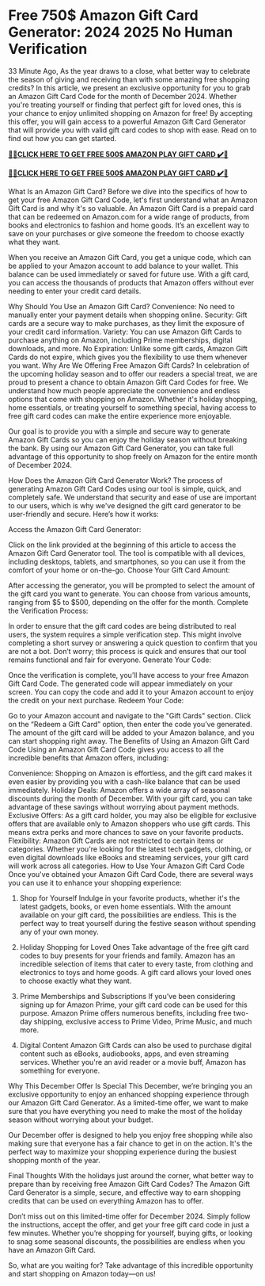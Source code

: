 # Free 750$ Amazon Gift Card Generator: 2024 2025 No Human Verification

33 Minute Ago, As the year draws to a close, what better way to celebrate the season of giving and receiving than with some amazing free shopping credits? In this article, we present an exclusive opportunity for you to grab an Amazon Gift Card Code for the month of December 2024. Whether you're treating yourself or finding that perfect gift for loved ones, this is your chance to enjoy unlimited shopping on Amazon for free! By accepting this offer, you will gain access to a powerful Amazon Gift Card Generator that will provide you with valid gift card codes to shop with ease. Read on to find out how you can get started.

**[🎁🎁CLICK HERE TO GET FREE 500$ AMAZON PLAY GIFT CARD ✔️🎁](https://cutt.ly/AeJyGG7F)**

**[🎁🎁CLICK HERE TO GET FREE 500$ AMAZON PLAY GIFT CARD ✔️🎁](https://cutt.ly/AeJyGG7F)**

What Is an Amazon Gift Card?
Before we dive into the specifics of how to get your free Amazon Gift Card Code, let's first understand what an Amazon Gift Card is and why it's so valuable. An Amazon Gift Card is a prepaid card that can be redeemed on Amazon.com for a wide range of products, from books and electronics to fashion and home goods. It’s an excellent way to save on your purchases or give someone the freedom to choose exactly what they want.

When you receive an Amazon Gift Card, you get a unique code, which can be applied to your Amazon account to add balance to your wallet. This balance can be used immediately or saved for future use. With a gift card, you can access the thousands of products that Amazon offers without ever needing to enter your credit card details.

Why Should You Use an Amazon Gift Card?
Convenience: No need to manually enter your payment details when shopping online.
Security: Gift cards are a secure way to make purchases, as they limit the exposure of your credit card information.
Variety: You can use Amazon Gift Cards to purchase anything on Amazon, including Prime memberships, digital downloads, and more.
No Expiration: Unlike some gift cards, Amazon Gift Cards do not expire, which gives you the flexibility to use them whenever you want.
Why Are We Offering Free Amazon Gift Cards?
In celebration of the upcoming holiday season and to offer our readers a special treat, we are proud to present a chance to obtain Amazon Gift Card Codes for free. We understand how much people appreciate the convenience and endless options that come with shopping on Amazon. Whether it's holiday shopping, home essentials, or treating yourself to something special, having access to free gift card codes can make the entire experience more enjoyable.

Our goal is to provide you with a simple and secure way to generate Amazon Gift Cards so you can enjoy the holiday season without breaking the bank. By using our Amazon Gift Card Generator, you can take full advantage of this opportunity to shop freely on Amazon for the entire month of December 2024.

How Does the Amazon Gift Card Generator Work?
The process of generating Amazon Gift Card Codes using our tool is simple, quick, and completely safe. We understand that security and ease of use are important to our users, which is why we've designed the gift card generator to be user-friendly and secure. Here’s how it works:

Access the Amazon Gift Card Generator:

Click on the link provided at the beginning of this article to access the Amazon Gift Card Generator tool.
The tool is compatible with all devices, including desktops, tablets, and smartphones, so you can use it from the comfort of your home or on-the-go.
Choose Your Gift Card Amount:

After accessing the generator, you will be prompted to select the amount of the gift card you want to generate.
You can choose from various amounts, ranging from $5 to $500, depending on the offer for the month.
Complete the Verification Process:

In order to ensure that the gift card codes are being distributed to real users, the system requires a simple verification step.
This might involve completing a short survey or answering a quick question to confirm that you are not a bot. Don’t worry; this process is quick and ensures that our tool remains functional and fair for everyone.
Generate Your Code:

Once the verification is complete, you’ll have access to your free Amazon Gift Card Code.
The generated code will appear immediately on your screen. You can copy the code and add it to your Amazon account to enjoy the credit on your next purchase.
Redeem Your Code:

Go to your Amazon account and navigate to the "Gift Cards" section.
Click on the “Redeem a Gift Card” option, then enter the code you’ve generated.
The amount of the gift card will be added to your Amazon balance, and you can start shopping right away.
The Benefits of Using an Amazon Gift Card Code
Using an Amazon Gift Card Code gives you access to all the incredible benefits that Amazon offers, including:

Convenience: Shopping on Amazon is effortless, and the gift card makes it even easier by providing you with a cash-like balance that can be used immediately.
Holiday Deals: Amazon offers a wide array of seasonal discounts during the month of December. With your gift card, you can take advantage of these savings without worrying about payment methods.
Exclusive Offers: As a gift card holder, you may also be eligible for exclusive offers that are available only to Amazon shoppers who use gift cards. This means extra perks and more chances to save on your favorite products.
Flexibility: Amazon Gift Cards are not restricted to certain items or categories. Whether you're looking for the latest tech gadgets, clothing, or even digital downloads like eBooks and streaming services, your gift card will work across all categories.
How to Use Your Amazon Gift Card Code
Once you've obtained your Amazon Gift Card Code, there are several ways you can use it to enhance your shopping experience:

1. Shop for Yourself
Indulge in your favorite products, whether it's the latest gadgets, books, or even home essentials. With the amount available on your gift card, the possibilities are endless. This is the perfect way to treat yourself during the festive season without spending any of your own money.

2. Holiday Shopping for Loved Ones
Take advantage of the free gift card codes to buy presents for your friends and family. Amazon has an incredible selection of items that cater to every taste, from clothing and electronics to toys and home goods. A gift card allows your loved ones to choose exactly what they want.

3. Prime Memberships and Subscriptions
If you’ve been considering signing up for Amazon Prime, your gift card code can be used for this purpose. Amazon Prime offers numerous benefits, including free two-day shipping, exclusive access to Prime Video, Prime Music, and much more.

4. Digital Content
Amazon Gift Cards can also be used to purchase digital content such as eBooks, audiobooks, apps, and even streaming services. Whether you're an avid reader or a movie buff, Amazon has something for everyone.

Why This December Offer Is Special
This December, we’re bringing you an exclusive opportunity to enjoy an enhanced shopping experience through our Amazon Gift Card Generator. As a limited-time offer, we want to make sure that you have everything you need to make the most of the holiday season without worrying about your budget.

Our December offer is designed to help you enjoy free shopping while also making sure that everyone has a fair chance to get in on the action. It's the perfect way to maximize your shopping experience during the busiest shopping month of the year.

Final Thoughts
With the holidays just around the corner, what better way to prepare than by receiving free Amazon Gift Card Codes? The Amazon Gift Card Generator is a simple, secure, and effective way to earn shopping credits that can be used on everything Amazon has to offer.

Don’t miss out on this limited-time offer for December 2024. Simply follow the instructions, accept the offer, and get your free gift card code in just a few minutes. Whether you’re shopping for yourself, buying gifts, or looking to snag some seasonal discounts, the possibilities are endless when you have an Amazon Gift Card.

So, what are you waiting for? Take advantage of this incredible opportunity and start shopping on Amazon today—on us!

